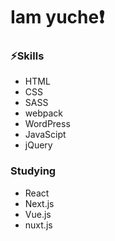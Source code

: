# Iam yuche❗

<!--
**YunosukeYoshino/YunosukeYoshino** is a ✨ _special_ ✨ repository because its `README.md` (this file) appears on your GitHub profile.

Here are some ideas to get you started:

- 🔭 I’m currently working on ...
- 🌱 I’m currently learning ...
- 👯 I’m looking to collaborate on ...
- 🤔 I’m looking for help with ...
- 💬 Ask me about ...
- 📫 How to reach me: ...
- 😄 Pronouns: ...
- ⚡ Fun fact: ...
-->
### ⚡Skills
- HTML
- CSS 
- SASS
- webpack
- WordPress
- JavaScipt
- jQuery

### Studying
- React
- Next.js
- Vue.js
- nuxt.js
